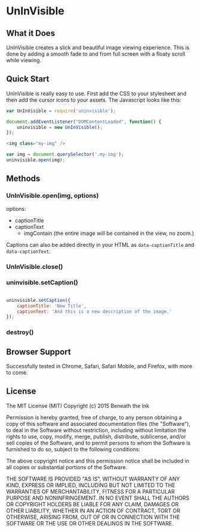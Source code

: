 # UnInVisible

## What it Does

UnInVisible creates a slick and beautiful image viewing experience. This is done by adding a smooth fade to and from full screen with a floaty scroll while viewing.

## Quick Start

UnInVisible is really easy to use. First add the CSS to your stylesheet and then add the cursor icons to your assets. The Javascript looks like this:

```javascript
var UnInVisible = require('uninvisible');

document.addEventListener("DOMContentLoaded", function() {
	uninvisible = new UnInVisible();
});

<img class="my-img" />

var img = document.querySelector('.my-img');
uninvisible.open(img);

```

## Methods

### UnInVisible.open(img, options)

options:
  - captionTitle
  - captionText
	- imgContain  (the entire image will be contained in the view, no zoom.)

Captions can also be added directly in your HTML as `data-captionTitle` and `data-captionText`.

### UnInVisible.close()

### uninvisible.setCaption()

```javascript

uninvisible.setCaption({
	captionTitle: 'New Title',
	captionText: 'And this is a new description of the image.'
});
```

### destroy()

## Browser Support

Successfully tested in Chrome, Safari, Safari Mobile, and Firefox, with more to come.

## License

The MIT License (MIT)
Copyright (c) 2015 Beneath the Ink

Permission is hereby granted, free of charge, to any person obtaining a copy of this software and associated documentation files (the "Software"), to deal in the Software without restriction, including without limitation the rights to use, copy, modify, merge, publish, distribute, sublicense, and/or sell copies of the Software, and to permit persons to whom the Software is furnished to do so, subject to the following conditions:

The above copyright notice and this permission notice shall be included in all copies or substantial portions of the Software.

THE SOFTWARE IS PROVIDED "AS IS", WITHOUT WARRANTY OF ANY KIND, EXPRESS OR IMPLIED, INCLUDING BUT NOT LIMITED TO THE WARRANTIES OF MERCHANTABILITY, FITNESS FOR A PARTICULAR PURPOSE AND NONINFRINGEMENT. IN NO EVENT SHALL THE AUTHORS OR COPYRIGHT HOLDERS BE LIABLE FOR ANY CLAIM, DAMAGES OR OTHER LIABILITY, WHETHER IN AN ACTION OF CONTRACT, TORT OR OTHERWISE, ARISING FROM, OUT OF OR IN CONNECTION WITH THE SOFTWARE OR THE USE OR OTHER DEALINGS IN THE SOFTWARE.

